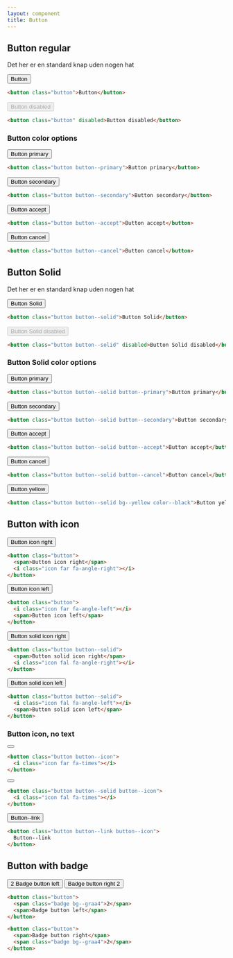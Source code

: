 ```yaml
---
layout: component
title: Button
---
```


## Button regular

Det her er en standard knap uden nogen hat

<button class="button">Button</button>

```html
<button class="button">Button</button>
```

<button class="button" disabled>Button disabled</button>

```html
<button class="button" disabled>Button disabled</button>
```

### Button color options

<button class="button button--primary">Button primary</button>

```html
<button class="button button--primary">Button primary</button>
```

<button class="button button--secondary">Button secondary</button>

```html
<button class="button button--secondary">Button secondary</button>
```

<button class="button button--accept">Button accept</button>

```html
<button class="button button--accept">Button accept</button>
```

<button class="button button--cancel">Button cancel</button>

```html
<button class="button button--cancel">Button cancel</button>
```

## Button Solid

Det her er en standard knap uden nogen hat

<button class="button button--solid">Button Solid</button>

```html
<button class="button button--solid">Button Solid</button>
```

<button class="button button--solid" disabled>Button Solid disabled</button>

```html
<button class="button button--solid" disabled>Button Solid disabled</button>
```

### Button Solid color options

<button class="button button--solid button--primary">Button primary</button>

```html
<button class="button button--solid button--primary">Button primary</button>
```

<button class="button button--solid button--secondary">Button secondary</button>

```html
<button class="button button--solid button--secondary">Button secondary</button>
```

<button class="button button--solid button--accept">Button accept</button>

```html
<button class="button button--solid button--accept">Button accept</button>
```

<button class="button button--solid button--cancel">Button cancel</button>

```html
<button class="button button--solid button--cancel">Button cancel</button>
```

<button class="button button--solid bg--yellow color--black">Button yellow</button>

```html
<button class="button button--solid bg--yellow color--black">Button yellow</button>
```

## Button with icon

<button class="button">
  <span>Button icon right</span>
  <i class="icon far fa-angle-right"></i>
</button>

```html
<button class="button">
  <span>Button icon right</span>
  <i class="icon far fa-angle-right"></i>
</button>
```

<button class="button">
  <i class="icon far fa-angle-left"></i>
  <span>Button icon left</span>
</button>

```html
<button class="button">
  <i class="icon far fa-angle-left"></i>
  <span>Button icon left</span>
</button>
```

<button class="button button--solid">
  <span>Button solid icon right</span>
  <i class="icon fal fa-angle-right"></i>
</button>

```html
<button class="button button--solid">
  <span>Button solid icon right</span>
  <i class="icon fal fa-angle-right"></i>
</button>
```

<button class="button button--solid">
  <i class="icon fal fa-angle-left"></i>
  <span>Button solid icon left</span>
</button>

```html
<button class="button button--solid">
  <i class="icon fal fa-angle-left"></i>
  <span>Button solid icon left</span>
</button>
```

### Button icon, no text

<button class="button button--icon">
  <i class="icon far fa-times"></i>
</button>

```html
<button class="button button--icon">
  <i class="icon far fa-times"></i>
</button>
````

<button class="button button--solid button--icon">
  <i class="icon fal fa-times"></i>
</button>

```html
<button class="button button--solid button--icon">
  <i class="icon fal fa-times"></i>
</button>
````

<button class="button button--link button--icon">
  Button--link
</button>

```html
<button class="button button--link button--icon">
  Button--link
</button>
```

## Button with badge

<button class="button">
  <span class="badge bg--graa4">2</span>
  <span>Badge button left</span>
</button>

<button class="button">
  <span>Badge button right</span>
  <span class="badge bg--graa4">2</span>
</button>

```html
<button class="button">
  <span class="badge bg--graa4">2</span>
  <span>Badge button left</span>
</button>

<button class="button">
  <span>Badge button right</span>
  <span class="badge bg--graa4">2</span>
</button>
```
